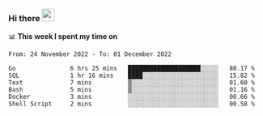 ### Hi there <a href="https://www.gautamkrishnar.com/"><img src="https://media.giphy.com/media/hvRJCLFzcasrR4ia7z/giphy.gif" width="25px"></a>

📊 **This week I spent my time on**

<!--START_SECTION:waka-->

```text
From: 24 November 2022 - To: 01 December 2022

Go               6 hrs 25 mins   ████████████████████░░░░░   80.17 %
SQL              1 hr 16 mins    ████░░░░░░░░░░░░░░░░░░░░░   15.82 %
Text             7 mins          ▒░░░░░░░░░░░░░░░░░░░░░░░░   01.60 %
Bash             5 mins          ▒░░░░░░░░░░░░░░░░░░░░░░░░   01.16 %
Docker           3 mins          ░░░░░░░░░░░░░░░░░░░░░░░░░   00.66 %
Shell Script     2 mins          ░░░░░░░░░░░░░░░░░░░░░░░░░   00.58 %
```

<!--END_SECTION:waka-->

